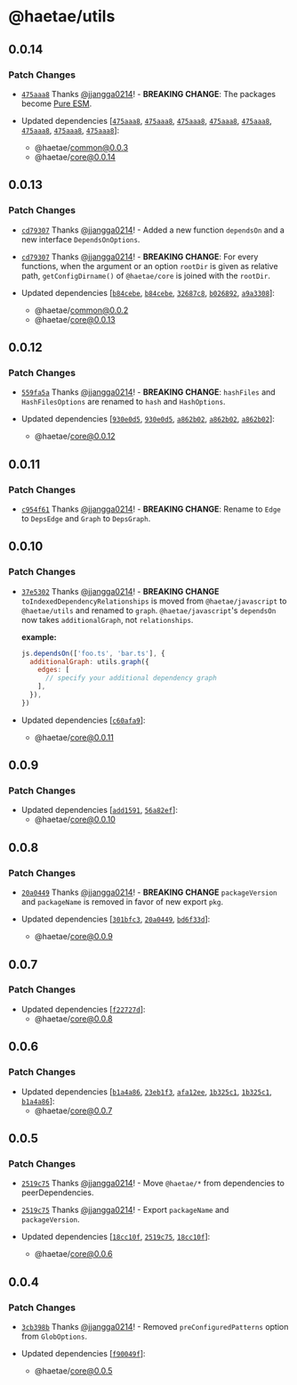 # @haetae/utils

## 0.0.14

### Patch Changes

- [`475aaa8`](https://github.com/jjangga0214/haetae/commit/475aaa82d4850932b248ff69491d75ee9c0c0ed1) Thanks [@jjangga0214](https://github.com/jjangga0214)! - **BREAKING CHANGE**: The packages become [Pure ESM](https://gist.github.com/sindresorhus/a39789f98801d908bbc7ff3ecc99d99c).

- Updated dependencies [[`475aaa8`](https://github.com/jjangga0214/haetae/commit/475aaa82d4850932b248ff69491d75ee9c0c0ed1), [`475aaa8`](https://github.com/jjangga0214/haetae/commit/475aaa82d4850932b248ff69491d75ee9c0c0ed1), [`475aaa8`](https://github.com/jjangga0214/haetae/commit/475aaa82d4850932b248ff69491d75ee9c0c0ed1), [`475aaa8`](https://github.com/jjangga0214/haetae/commit/475aaa82d4850932b248ff69491d75ee9c0c0ed1), [`475aaa8`](https://github.com/jjangga0214/haetae/commit/475aaa82d4850932b248ff69491d75ee9c0c0ed1), [`475aaa8`](https://github.com/jjangga0214/haetae/commit/475aaa82d4850932b248ff69491d75ee9c0c0ed1), [`475aaa8`](https://github.com/jjangga0214/haetae/commit/475aaa82d4850932b248ff69491d75ee9c0c0ed1), [`475aaa8`](https://github.com/jjangga0214/haetae/commit/475aaa82d4850932b248ff69491d75ee9c0c0ed1)]:
  - @haetae/common@0.0.3
  - @haetae/core@0.0.14

## 0.0.13

### Patch Changes

- [`cd79307`](https://github.com/jjangga0214/haetae/commit/cd7930752fa9dea342cb4d55e3651feb5eb6b9e2) Thanks [@jjangga0214](https://github.com/jjangga0214)! - Added a new function `dependsOn` and a new interface `DependsOnOptions`.

* [`cd79307`](https://github.com/jjangga0214/haetae/commit/cd7930752fa9dea342cb4d55e3651feb5eb6b9e2) Thanks [@jjangga0214](https://github.com/jjangga0214)! - **BREAKING CHANGE**: For every functions, when the argument or an option `rootDir` is given as relative path, `getConfigDirname()` of `@haetae/core` is joined with the `rootDir`.

* Updated dependencies [[`b84cebe`](https://github.com/jjangga0214/haetae/commit/b84cebe811e93bdc7c8f626f3f54168dd402cbf7), [`b84cebe`](https://github.com/jjangga0214/haetae/commit/b84cebe811e93bdc7c8f626f3f54168dd402cbf7), [`32687c8`](https://github.com/jjangga0214/haetae/commit/32687c8712554934846422f6422b7409670e024c), [`b026892`](https://github.com/jjangga0214/haetae/commit/b026892d1400203f62698868a505237ef3b36a0d), [`a9a3308`](https://github.com/jjangga0214/haetae/commit/a9a3308a5ac6f75c8c1d2ccda6546cc6fcd8166a)]:
  - @haetae/common@0.0.2
  - @haetae/core@0.0.13

## 0.0.12

### Patch Changes

- [`559fa5a`](https://github.com/jjangga0214/haetae/commit/559fa5ac233a0bbea2b1e6ef58b91687a1b1a460) Thanks [@jjangga0214](https://github.com/jjangga0214)! - **BREAKING CHANGE**: `hashFiles` and `HashFilesOptions` are renamed to `hash` and `HashOptions`.

- Updated dependencies [[`930e0d5`](https://github.com/jjangga0214/haetae/commit/930e0d5f9516b4fdfa0ff76ee8a521ec0aabf492), [`930e0d5`](https://github.com/jjangga0214/haetae/commit/930e0d5f9516b4fdfa0ff76ee8a521ec0aabf492), [`a862b02`](https://github.com/jjangga0214/haetae/commit/a862b02234f9743120439773c54a8cdfb42e3b2e), [`a862b02`](https://github.com/jjangga0214/haetae/commit/a862b02234f9743120439773c54a8cdfb42e3b2e), [`a862b02`](https://github.com/jjangga0214/haetae/commit/a862b02234f9743120439773c54a8cdfb42e3b2e)]:
  - @haetae/core@0.0.12

## 0.0.11

### Patch Changes

- [`c954f61`](https://github.com/jjangga0214/haetae/commit/c954f6193024a4c3f9a2a251ab67bc07aa7d2aa8) Thanks [@jjangga0214](https://github.com/jjangga0214)! - **BREAKING CHANGE**: Rename to `Edge` to `DepsEdge` and `Graph` to `DepsGraph`.

## 0.0.10

### Patch Changes

- [`37e5302`](https://github.com/jjangga0214/haetae/commit/37e53028b10ae712e1ef0890f7f8dfdff94cff76) Thanks [@jjangga0214](https://github.com/jjangga0214)! - **BREAKING CHANGE** `toIndexedDependencyRelationships` is moved from `@haetae/javascript` to `@haetae/utils` and renamed to `graph`. `@haetae/javascript`'s `dependsOn` now takes `additionalGraph`, not `relationships`.

  **example:**

  ```js
  js.dependsOn(['foo.ts', 'bar.ts'], {
    additionalGraph: utils.graph({
      edges: [
        // specify your additional dependency graph
      ],
    }),
  })
  ```

- Updated dependencies [[`c60afa9`](https://github.com/jjangga0214/haetae/commit/c60afa9c0f9c7809afcd0ee8682d41e0a8623673)]:
  - @haetae/core@0.0.11

## 0.0.9

### Patch Changes

- Updated dependencies [[`add1591`](https://github.com/jjangga0214/haetae/commit/add15916fc532d644c6957d0c97d79feea406584), [`56a82ef`](https://github.com/jjangga0214/haetae/commit/56a82ef7f8398670c39176149212d07090109aa4)]:
  - @haetae/core@0.0.10

## 0.0.8

### Patch Changes

- [`20a0449`](https://github.com/jjangga0214/haetae/commit/20a04496ef23ded57fe2d68beea2536dabc4669d) Thanks [@jjangga0214](https://github.com/jjangga0214)! - **BREAKING CHANGE** `packageVersion` and `packageName` is removed in favor of new export `pkg`.

- Updated dependencies [[`301bfc3`](https://github.com/jjangga0214/haetae/commit/301bfc3dca164bcfdd9eca92105d6be3c9accdc4), [`20a0449`](https://github.com/jjangga0214/haetae/commit/20a04496ef23ded57fe2d68beea2536dabc4669d), [`bd6f33d`](https://github.com/jjangga0214/haetae/commit/bd6f33d7c066bc08912d3659c0607901acbb86ce)]:
  - @haetae/core@0.0.9

## 0.0.7

### Patch Changes

- Updated dependencies [[`f22727d`](https://github.com/jjangga0214/haetae/commit/f22727d146e9038246b546a33d350579eceee453)]:
  - @haetae/core@0.0.8

## 0.0.6

### Patch Changes

- Updated dependencies [[`b1a4a86`](https://github.com/jjangga0214/haetae/commit/b1a4a86bc725fb3f3e5ba71cb7422455e272cf2a), [`23eb1f3`](https://github.com/jjangga0214/haetae/commit/23eb1f3dad8e55e178c6375064b41b5a2e33fe6e), [`afa12ee`](https://github.com/jjangga0214/haetae/commit/afa12eee27560856fa40754f9d04aaa3bf920c1d), [`1b325c1`](https://github.com/jjangga0214/haetae/commit/1b325c1e5de124fbbd09cd3910cf77b30164f990), [`1b325c1`](https://github.com/jjangga0214/haetae/commit/1b325c1e5de124fbbd09cd3910cf77b30164f990), [`b1a4a86`](https://github.com/jjangga0214/haetae/commit/b1a4a86bc725fb3f3e5ba71cb7422455e272cf2a)]:
  - @haetae/core@0.0.7

## 0.0.5

### Patch Changes

- [`2519c75`](https://github.com/jjangga0214/haetae/commit/2519c75646778e9f882755f7185bb737ae589b67) Thanks [@jjangga0214](https://github.com/jjangga0214)! - Move `@haetae/*` from dependencies to peerDependencies.

- [`2519c75`](https://github.com/jjangga0214/haetae/commit/2519c75646778e9f882755f7185bb737ae589b67) Thanks [@jjangga0214](https://github.com/jjangga0214)! - Export `packageName` and `packageVersion`.

- Updated dependencies [[`18cc10f`](https://github.com/jjangga0214/haetae/commit/18cc10fe6504e2ba7c13c40e78237bbe20abc07b), [`2519c75`](https://github.com/jjangga0214/haetae/commit/2519c75646778e9f882755f7185bb737ae589b67), [`18cc10f`](https://github.com/jjangga0214/haetae/commit/18cc10fe6504e2ba7c13c40e78237bbe20abc07b)]:
  - @haetae/core@0.0.6

## 0.0.4

### Patch Changes

- [`3cb398b`](https://github.com/jjangga0214/haetae/commit/3cb398b2a20103106240677fd77da30fbc0bd290) Thanks [@jjangga0214](https://github.com/jjangga0214)! - Removed `preConfiguredPatterns` option from `GlobOptions`.

- Updated dependencies [[`f90049f`](https://github.com/jjangga0214/haetae/commit/f90049f79d288815f9ee4122ded81a3df9191b23)]:
  - @haetae/core@0.0.5
